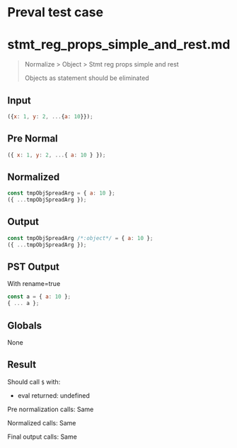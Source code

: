 # Preval test case

# stmt_reg_props_simple_and_rest.md

> Normalize > Object > Stmt reg props simple and rest
>
> Objects as statement should be eliminated

## Input

`````js filename=intro
({x: 1, y: 2, ...{a: 10}});
`````

## Pre Normal


`````js filename=intro
({ x: 1, y: 2, ...{ a: 10 } });
`````

## Normalized


`````js filename=intro
const tmpObjSpreadArg = { a: 10 };
({ ...tmpObjSpreadArg });
`````

## Output


`````js filename=intro
const tmpObjSpreadArg /*:object*/ = { a: 10 };
({ ...tmpObjSpreadArg });
`````

## PST Output

With rename=true

`````js filename=intro
const a = { a: 10 };
{ ... a };
`````

## Globals

None

## Result

Should call `$` with:
 - eval returned: undefined

Pre normalization calls: Same

Normalized calls: Same

Final output calls: Same
